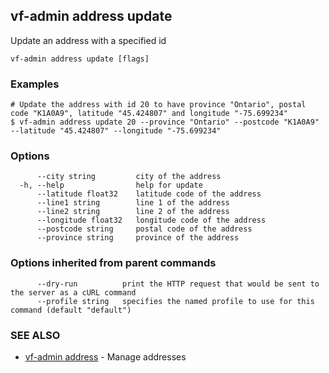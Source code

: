 ## vf-admin address update

Update an address with a specified id

```
vf-admin address update [flags]
```

### Examples

```
# Update the address with id 20 to have province "Ontario", postal code "K1A0A9", latitude "45.424807" and longitude "-75.699234"
$ vf-admin address update 20 --province "Ontario" --postcode "K1A0A9" --latitude "45.424807" --longitude "-75.699234"

```

### Options

```
      --city string         city of the address
  -h, --help                help for update
      --latitude float32    latitude code of the address
      --line1 string        line 1 of the address
      --line2 string        line 2 of the address
      --longitude float32   longitude code of the address
      --postcode string     postal code of the address
      --province string     province of the address
```

### Options inherited from parent commands

```
      --dry-run          print the HTTP request that would be sent to the server as a cURL command
      --profile string   specifies the named profile to use for this command (default "default")
```

### SEE ALSO

* [vf-admin address](vf-admin_address.md)	 - Manage addresses

